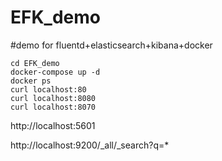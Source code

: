 # EFK_demo
#demo for fluentd+elasticsearch+kibana+docker

    cd EFK_demo 
    docker-compose up -d 
    docker ps 
    curl localhost:80 
    curl localhost:8080 
    curl localhost:8070 

http://localhost:5601 

http://localhost:9200/_all/_search?q=* 


